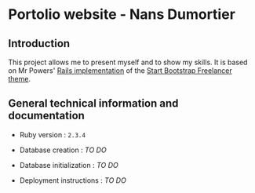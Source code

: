 # Portolio website - Nans Dumortier

## Introduction
This project allows me to present myself and to show my skills.
It is based on Mr Powers' [Rails implementation](https://github.com/MrPowers/rails-startbootstrap-freelancer) of the [Start Bootstrap Freelancer theme](https://startbootstrap.com/template-overviews/freelancer/).

## General technical information and documentation
* Ruby version : `2.3.4`

* Database creation : _TO DO_

* Database initialization : _TO DO_

* Deployment instructions : _TO DO_

